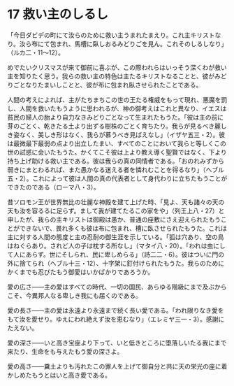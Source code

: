 # 17 救い主のしるし

「今日ダビデの町にて汝らのために救い主うまれたまえり。これ主キリストなり。汝ら布にて包まれ、馬槽に臥しおるみどりごを見ん。これそのしるしなり」（ルカ二・11〜12）。

めでたいクリスマスが来て御前に喜ぶが、この際われらはいっそう深くわが救い主を知りたく思う。我らの救い主の特色は主たるキリストなることと、彼がみどりごとなりたまいしことと、彼が布に包まれ臥させられたことである。

人間の考えによれば、主がたちまちこの世の王たる権威をもって現れ、悪魔を罰し、人間を救いたもうように思われるが、神の御考えはこれと異なり、イエスは貧民の婦人の胎より自力なきみどりごとなって生まれたもうた。「彼は主の前に芽のごとく、乾きたる土より出ずる樹株のごとく育ちたり。我らが見るべき麗しき姿なく、美しき形はなく、我らが慕うべき見ばえなし」（イザヤ五三・2）。彼は最微最下最弱の点より出立したまい、すべてのことにおいて我らと等しくこの世の試惑に会いたもうた。かくてこそ彼は上より教え導く聖賢ではなく、下より持ち上げ助ける救い主である。彼は我らの真の同情者である。「おのれみずから弱きにまとわるれぱ、また愚かなる迷える者を憐れむことを得るなり」（へブル五・2）。これによって彼は人間の真の代表者として身代わりに立ちたもうことができたのである（ローマ八・3）。

昔ソロモン王が世界無比の壮麗な神殿を建て上げた時、「見よ、天も諸々の天の天も汝を容るるに足らず。まして我が建てたるこの家をや」（列王上八・27）と申したが、我らの主キリストは御殿は愚か、普通の座敷にさえ迎えられたもうことができないで、畏れ多くも彼は布に包まれ、槽に臥させられたもうた。これは主に対する人間の態度と主の忍耐の御生涯を示している。「狐は穴あり、空の鳥はねぐらあり。されど人の子は枕する所なし」（マタイ八・20）。「われは虫にして人にあらず。世にそしられ、民に卑しめらる」（詩二二・6）。彼はついに門の外に捨てられ（へブル十三・12）、十字架に釘付けられたもうた。我らのためにかくまでも忍びたもう御愛はいかばかりであろうか。

愛の広さ――主の愛はすべての時代、一切の国民、あらゆる階級にまで及ぶからこそ、今異邦人なる卑しき我にも届くのである。

愛の長さ――主の愛は永遠より永遠まで続く長い愛である。「われ限りなき愛をもて汝を愛せり。ゆえにわれ絶えず汝を恵むなり」（エレミヤ三一・3）。感謝にたえない。

愛の深さ――いと高き宝座より下って、いと低きところに堕落しいたる我にまで来たり、生命をも与えたもう愛の深さよ。

愛の高さ――糞土よりも汚れたこの罪人を上げて御自分と共に天の栄光の座に着かしめたもうとはいと高き愛である。


